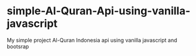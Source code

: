 # simple-Al-Quran-Api-using-vanilla-javascript
My simple project Al-Quran Indonesia api using vanilla javascript and bootsrap
